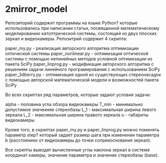 # 2mirror_model
Репозиторий содержит программы на языке Python? которые использовались при написании статьи, посвященной математическому моделированию катоптрической системы, состоящей из двух плоских зеркал и видеокамеры. Репозитрий содержит 4 скрипта:

paper_my.py - реализация авторского алгоритма оптимизации оптической системы
paper_nonlinear.py - оптимизация оптической системы с помощью нелинейных методов условной оптимизации из пакета SciPy
paper_linprog.py - модификация авторского алгоритма с решением задачи линейного програмирования с использованием SciPy
paper_3dberry.py - оптимизация одной из существующих стереонасадок с помощью авторской математической модели и возможностей пакета SciPy

Во всех скриптах ряд параметров, которые задают условия задачи:

alpha - половина угла обзора видеокамеры
T_min - минимально допустимое значекние стереобазы
L_1   - максимальная ширина левого зеркала
L_2   - максимальная ширина правого зеркала
u     - габариты видеокамеры

Кроме того, в скриптах paper_my.py и paper_linprog.py можно поменять параметр step? который задает размер шага при изменении параметра b (расстояниек от видеокамеры до точки соприкоснования зеркал).

Все скрипты выводят вычисленные углы наклона зеркал в системе координат камеры, значение параметра и значение стереобазы (base).
